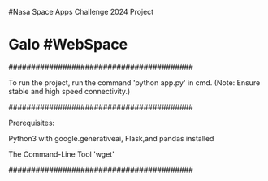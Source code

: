 #Nasa Space Apps Challenge 2024 Project
# Galo #WebSpace

#########################################

To run the project, run the command
'python app.py' in cmd. (Note: Ensure stable and high speed connectivity.)

#########################################

Prerequisites:

  Python3 with google.generativeai, Flask,and pandas installed
  
  The Command-Line Tool 'wget'
  
#########################################
